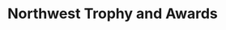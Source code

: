 ---
title: "Northwest Trophy and Awards"
url: /bellevue/northwest-trophy-and-awards/
shop: Allgemein
---